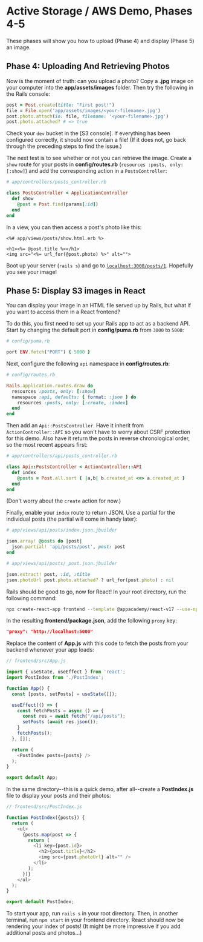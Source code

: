 # Active Storage / AWS Demo, Phases 4-5

These phases will show you how to upload (Phase 4) and display (Phase 5) an
image.

## Phase 4: Uploading And Retrieving Photos

Now is the moment of truth: can you upload a photo? Copy a __.jpg__ image on
your computer into the __app/assets/images__ folder. Then try the following in
the Rails console:

```ruby
post = Post.create(title: "First post!")
file = File.open('app/assets/images/<your-filename>.jpg')
post.photo.attach(io: file, filename: '<your-filename>.jpg')
post.photo.attached? # => true
```

Check your `dev` bucket in the [S3 console]. If everything has been configured
correctly, it should now contain a file! (If it does not, go back through the
preceding steps to find the issue.)

The next test is to see whether or not you can retrieve the image. Create a
`show` route for your posts in __config/routes.rb__ (`resources :posts, only:
[:show]`) and add the corresponding action in a `PostsController`:

```rb
# app/controllers/posts_controller.rb

class PostsController < ApplicationController
  def show
    @post = Post.find(params[:id])
  end
end
```

In a view, you can then access a post's photo like this:

```erb
<%# app/views/posts/show.html.erb %>

<h1><%= @post.title %></h1>
<img src="<%= url_for(@post.photo) %>" alt="">
```

Boot up your server (`rails s`) and go to [`localhost:3000/posts/1`]. Hopefully
you see your image!

[`localhost:3000/posts/1`]: http://localhost:3000/posts/1

## Phase 5: Display S3 images in React

You can display your image in an HTML file served up by Rails, but what if you
want to access them in a React frontend?

To do this, you first need to set up your Rails app to act as a backend API.
Start by changing the default port in __config/puma.rb__ from `3000` to `5000`:

```rb
# config/puma.rb

port ENV.fetch("PORT") { 5000 }
```

Next, configure the following `api` namespace in __config/routes.rb__:

```rb
# config/routes.rb

Rails.application.routes.draw do
  resources :posts, only: [:show]
  namespace :api, defaults: { format: :json } do
    resources :posts, only: [:create, :index]
  end
end
```

Then add an `Api::PostsController`. Have it inherit from `ActionController::API`
so you won't have to worry about CSRF protection for this demo. Also have it
return the posts in reverse chronological order, so the most recent appears
first:

```rb
# app/controllers/api/posts_controller.rb

class Api::PostsController < ActionController::API
  def index
    @posts = Post.all.sort { |a,b| b.created_at <=> a.created_at }
  end
end
```

(Don't worry about the `create` action for now.)

Finally, enable your `index` route to return JSON. Use a partial for the
individual posts (the partial will come in handy later):

```rb
# app/views/api/posts/index.json.jbuilder

json.array! @posts do |post|
  json.partial! 'api/posts/post', post: post
end
```

```rb
# app/views/api/posts/_post.json.jbuilder

json.extract! post, :id, :title
json.photoUrl post.photo.attached? ? url_for(post.photo) : nil
```

Rails should be good to go, now for React! In your root directory, run the
following command:

```sh
npx create-react-app frontend --template @appacademy/react-v17 --use-npm
```

In the resulting __frontend/package.json__, add the following `proxy` key:

```json
"proxy": "http://localhost:5000"
```

Replace the content of __App.js__ with this code to fetch the posts from your
backend whenever your app loads:

```js
// frontend/src/App.js

import { useState, useEffect } from 'react';
import PostIndex from './PostIndex';

function App() {
  const [posts, setPosts] = useState([]);

  useEffect(() => {
    const fetchPosts = async () => {
      const res = await fetch("/api/posts");
      setPosts (await res.json());
    }
    fetchPosts();
  }, []);

  return (
    <PostIndex posts={posts} />
  );
}

export default App;
```

In the same directory--this is a quick demo, after all--create a
__PostIndex.js__ file to display your posts and their photos:

```js
// frontend/src/PostIndex.js

function PostIndex({posts}) {
  return (
    <ul>
      {posts.map(post => {
        return (
          <li key={post.id}>
            <h2>{post.title}</h2>
            <img src={post.photoUrl} alt="" />
          </li>
        );
      })}
    </ul>
  );
}

export default PostIndex;
```

To start your app, run `rails s` in your root directory. Then, in another
terminal, run `npm start` in your frontend directory. React should now be
rendering your index of posts! (It might be more impressive if you add
additional posts and photos...)
